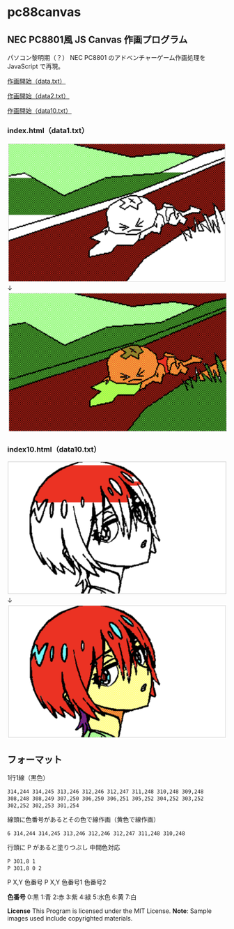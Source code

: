 # pc88canvas

## NEC PC8801風 JS Canvas 作画プログラム

パソコン黎明期（？） NEC PC8801 のアドベンチャーゲーム作画処理を JavaScript で再現。

[作画開始（data.txt）](https://bakuretuken.github.io/pc88canvas/)

[作画開始（data2.txt）](https://bakuretuken.github.io/pc88canvas/index2.html)

[作画開始（data10.txt）](https://bakuretuken.github.io/pc88canvas/index10.html)

### index.html（data1.txt）

![PC88Canvas](img/01.png)
　↓
![PC88Canvas](img/02.png)

### index10.html（data10.txt）

![PC88Canvas](img/11.png)
　↓
![PC88Canvas](img/12.png)

## フォーマット

1行1線（黒色）
```
314,244 314,245 313,246 312,246 312,247 311,248 310,248 309,248 308,248 308,249 307,250 306,250 306,251 305,252 304,252 303,252 302,252 302,253 301,254
```

線頭に色番号があるとその色で線作画（黄色で線作画）
```
6 314,244 314,245 313,246 312,246 312,247 311,248 310,248
```

行頭に P があると塗りつぶし
中間色対応
```
P 301,8 1
P 301,8 0 2
```

P X,Y 色番号
P X,Y 色番号1 色番号2

**色番号**
0:黒 1:青 2:赤 3:紫 4:緑 5:水色 6:黄 7:白

**License**
This Program is licensed under the MIT License.
**Note**: Sample images used include copyrighted materials.
